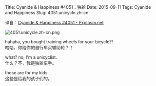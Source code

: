 Title: Cyanide & Happiness #4051：独轮
Date: 2015-09-11
Tags: Cyanide and Happiness
Slug: 4051.unicycle.zh-cn

译自：[Cyanide & Happiness #4051 - Explosm.net](http://explosm.net/comics/4051/)


![4051.unicycle.zh-cn.png](/static/images/comics/4051.unicycle.zh-cn.png)



hahaha, you bought
training wheels for your
bicycle?!           
哈哈，你给你的自行车买辅助轮？！


what? no, I'm a unicyclist.         
什么？不，我是独轮车手。

these are for my kids.          
这些是给我的孩子们的。